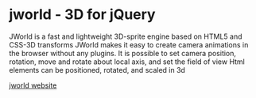 jworld - 3D for jQuery
======================

JWorld is a fast and lightweight 3D-sprite engine based on HTML5 and CSS-3D transforms
JWorld  makes it easy to create camera animations in the browser without any plugins.
It is possible to set camera position, rotation, move and rotate about local axis, and set the field of view
Html elements can be positioned, rotated, and scaled in 3d

<a href="http://3key.at/jworld">jworld website</a>

